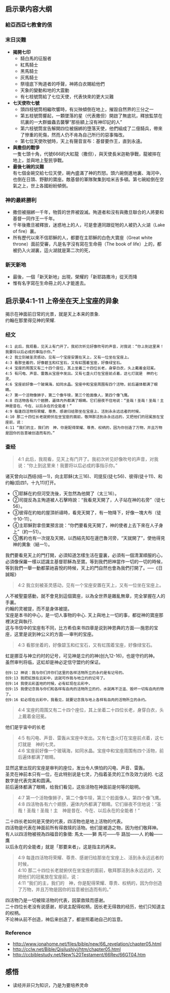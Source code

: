 ## 启示录内容大纲
### 給亞西亞七教會的信

### 末日災難
- **揭開七印**
  - 騎白馬的征服者
  - 紅馬騎士
  - 黑馬騎士
  - 灰馬騎士
  - 祭壇底下殉道者的呼聲，神將白衣賜給他們
  - 天象的變動和地的大震動
  - 有七枝號筒給了七位天使，代表快來的更大災難
- **七天使吹七號**
  - 頭四枝號筒相繼吹響時，有災殃傾倒在地上，摧毀自然界的三分之一
  - 第五枝號筒響起，一顆墜落的星（代表撒但）開啟了無底坑，釋放監禁在坑裏的一大群蝗蟲去襲擊“那些額上沒有神印記的人”
  - 第六枝號筒宣告解開四位被捆綁的墮落天使，他們組成了二億騎兵，帶來了慘重的死傷，然而人仍不肯為自己所行的惡事悔改。
  - 第七位天使吹號時，天上有聲音宣布：基督要作王，直到永遠。
- **與撒但的戰爭**  
  一隻七頭十角，代號666的大紅龍（撒但），與天使長米迦勒爭戰，龍被摔在地上，並與地上聖民爭戰。
- **最後七碗的災難**  
  有七個金碗交給七位天使，碗內盛滿了神的烈怒。頭六碗倒進地裏、海河中，也倒在日頭、野獸的寶座。敵基督的軍隊聚集到哈米吉多頓。第七碗給倒在空氣之上，世上各國紛紛傾倒。

### 神的最終勝利
  - 撒但被捆綁一千年，物質的世界被毀滅。殉道者和沒有與撒旦聯合的人將要和基督一同作王一千年。
  - 千年後撒旦被釋放，迷惑地上的人，可是會連同跟從牠的人被扔入火湖（Lake of fire）裏。
  - 所有歷代以來不信耶穌的人，都要在主耶穌的白色大寶座（Great white throne）面前受審，凡是名字沒有寫在生命冊（The book of life）上的，都被扔入火湖裏，這火湖就是第二次的死，

### 新天新地
- 最後，一個「新天新地」出現，榮耀的「新耶路撒冷」從天而降
- 惟有名字寫在生命冊上的人才能進去。



## 启示录4:1-11 上帝坐在天上宝座的异象
揭示在神面前日常的光景，就是天上本来的景象.  
约翰在那里得见神的荣耀.

### 经文
```
4:1 此后，我观看，见天上有门开了。我初次听见好像吹号的声音，对我说：“你上到这里来！我要将以后必成的事指示你。”
4:2 我立刻被圣灵感动，见有一个宝座安置在天上，又有一位坐在宝座上。
4:3 看那坐着的，好像碧玉和红宝石，又有虹围着宝座，好像绿宝石。
4:4 宝座的周围又有二十四个座位，其上坐着二十四位长老，身穿白衣，头上戴着金冠冕。
4:5 有闪电、声音、雷轰从宝座中发出。又有七盏火灯在宝座前点着，这七灯就是　神的七灵。
4:6 宝座前好像一个玻璃海，如同水晶。宝座中和宝座周围有四个活物，前后遍体都满了眼睛。
4:7 第一个活物像狮子，第二个像牛犊，第三个脸面像人，第四个像飞鹰。
4:8 四活物各有六个翅膀，遍体内外都满了眼睛。它们昼夜不住地说：“圣哉！圣哉！圣哉！主　神是昔在、今在、以后永在的全能者！”
4:9 每逢四活物将荣耀、尊贵、感谢归给那坐在宝座上、活到永永远远者的时候，
4:10 那二十四位长老就俯伏在坐宝座的面前，敬拜那活到永永远远的，又把他们的冠冕放在宝座前，说：
4:11 “我们的主，我们的　神，你是配得荣耀、尊贵、权柄的，因为你创造了万物，并且万物是因你的旨意被创造而有的。”
```

### 查经
> 4:1 此后，我观看，见天上有门开了。我初次听见好像吹号的声音，对我说：“你上到这里来！我要将以后必成的事指示你。”  

诸天曾向以西结(结一1)，向主耶稣(太三16)、司提反(徒七56)、彼得(徒十11)、和约翰(启四1，十九11)打开。  
- ①耶穌在約但河受洗後，天忽然為他開了（太三16）。
- ②司提反為主殉道被人石擊時說：“我看見天開了，人子站在神的右旁”（徒七56）。
- ③彼得在約帕的屋頂祈禱時，看見天開了，有一物降下，好像一塊大布（徒十10-11）。
- ④主耶穌對拿但業預言說：“你們要看見天開了，神的使者上去下來在人子身上”（約一51）。
- ⑤舊約也有一次提及天開，以西結先知在邊巴魯河旁，“天就開了”，使他得見神的異象（結一1）。

我們要看見天上的門打開，必須知道怎樣生活在靈裏，必須有一個清潔順服的心，必須像保羅一樣以認識主基督耶穌為至寶。等到我們把神當作一切的一切的時候，等到我們一舉一動都蒙祂喜悅的時候，天上的門自然也會為我們打開了。──《日誠報》


> 4:2 我立刻被圣灵感动，见有一个宝座安置在天上，又有一位坐在宝座上。

人不被聖靈感動，就不會見到這個寶座，以為全世界是雜亂無章，完全掌握在人的手裏。  
约翰的灵被提，而不是身体被提。  
宝座是本书的中心，是一切人事物的中心. 天上與地上一切的事，都從神的寶座那裡決定與執行.  
这与书信中的宝座有不同，比方希伯来书四章是说到神恩典的方面──施恩的宝座，这里是说到神公义的方面──审判的宝座。

> 4:3 看那坐着的，好像碧玉和红宝石，又有虹围着宝座，好像绿宝石。

虹是挪亚与神立约时的记号，可见神是立约的神(创九12-16)，也是守约的神。  
虽然审判将临，这虹却是神必定信守盟约的保证。
```
创9:12 神说：我与你们并你们这里的各样活物所立的永约是有记号的。
创9:13 我把虹放在云彩中，这就可作我与地立约的记号了。
创9:14 我使云彩盖地的时候，必有虹现在云彩中，
创9:15 我便记念我与你们和各样有血肉的活物所立的约，水就再不泛滥、毁坏一切有血肉的物了。
创9:16 虹必现在云彩中，我看见，就要记念我与地上各样有血肉的活物所立的永约。
```

> 4:4 宝座的周围又有二十四个座位，其上坐着二十四位长老，身穿白衣，头上戴着金冠冕。  

他们是宇宙中的长老

> 4:5 有闪电、声音、雷轰从宝座中发出。又有七盏火灯在宝座前点着，这七灯就是　神的七灵。  
4:6 宝座前好像一个玻璃海，如同水晶。宝座中和宝座周围有四个活物，前后遍体都满了眼睛。

显然这里出现的宝座是审判的座位，发出令人惧怕的闪电、声音、雷轰。  
圣灵在神前本只有一位，在此特别说是七灵，乃指着圣灵的工作及效力说的. 七这数字是代表完美和圆满。  
前后遍体都满了眼睛，给我们看见，这些活物在神面前是何等的聪明。

> 4:7 第一个活物像狮子，第二个像牛犊，第三个脸面像人，第四个像飞鹰。  
4:8 四活物各有六个翅膀，遍体内外都满了眼睛。它们昼夜不住地说：“圣哉！圣哉！圣哉！主　神是昔在、今在、以后永在的全能者！”

二十四长老如何是天使的代表，四活物也是地上活物的代表。  
四活物是代表在神面前所有得救赎的活物。他们是被造之物，因为他们敬拜神。  
有人以四活物被視為四福音的象徵: 馬太——獅
馬可——牛
路加——人
約翰——鷹      
以后永在的全能者」就是「那要来者」，这是指主的再来。

>4:9 每逢四活物将荣耀、尊贵、感谢归给那坐在宝座上、活到永永远远者的时候，  
4:10 那二十四位长老就俯伏在坐宝座的面前，敬拜那活到永永远远的，又把他们的冠冕放在宝座前，说：  
4:11 “我们的主，我们的　神，你是配得荣耀、尊贵、权柄的，因为你创造了万物，并且万物是因你的旨意被创造而有的。”

四活物乃是一切被赎活物的代表，因蒙救赎而感谢。  
二十四位长老没有说感谢，却说主配得权柄，因长老无得救的经历，他们只知道主的权柄。  
不论神从前不创造，神后来创造了，都是照着祂自己的旨意。


### Reference
- http://www.jonahome.net/files/bible/new/66_revelation/chapter05.html
- http://cclw.net/Bible/Qisilushiyi/htm/chapter05.html
- http://ccbiblestudy.net/New%20Testament/66Rev/66GT04.htm


## 感悟
- 读经并非只为知识，乃是为要培养灵命
